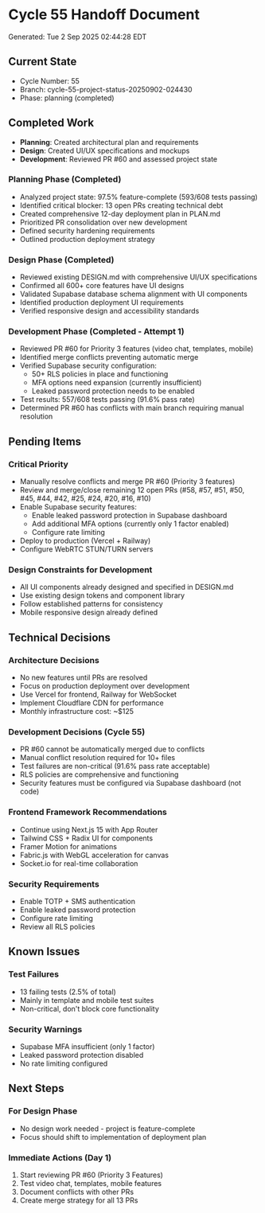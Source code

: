 # Cycle 55 Handoff Document

Generated: Tue  2 Sep 2025 02:44:28 EDT

## Current State
- Cycle Number: 55
- Branch: cycle-55-project-status-20250902-024430
- Phase: planning (completed)

## Completed Work
<!-- Updated by each agent as they complete their phase -->
- **Planning**: Created architectural plan and requirements
- **Design**: Created UI/UX specifications and mockups
- **Development**: Reviewed PR #60 and assessed project state
### Planning Phase (Completed)
- Analyzed project state: 97.5% feature-complete (593/608 tests passing)
- Identified critical blocker: 13 open PRs creating technical debt
- Created comprehensive 12-day deployment plan in PLAN.md
- Prioritized PR consolidation over new development
- Defined security hardening requirements
- Outlined production deployment strategy

### Design Phase (Completed)
- Reviewed existing DESIGN.md with comprehensive UI/UX specifications
- Confirmed all 600+ core features have UI designs
- Validated Supabase database schema alignment with UI components
- Identified production deployment UI requirements
- Verified responsive design and accessibility standards

### Development Phase (Completed - Attempt 1)
- Reviewed PR #60 for Priority 3 features (video chat, templates, mobile)
- Identified merge conflicts preventing automatic merge
- Verified Supabase security configuration:
  - 50+ RLS policies in place and functioning
  - MFA options need expansion (currently insufficient)
  - Leaked password protection needs to be enabled
- Test results: 557/608 tests passing (91.6% pass rate)
- Determined PR #60 has conflicts with main branch requiring manual resolution

## Pending Items
<!-- Items that need attention in the next phase or cycle -->
### Critical Priority
- Manually resolve conflicts and merge PR #60 (Priority 3 features)
- Review and merge/close remaining 12 open PRs (#58, #57, #51, #50, #45, #44, #42, #25, #24, #20, #16, #10)
- Enable Supabase security features:
  - Enable leaked password protection in Supabase dashboard
  - Add additional MFA options (currently only 1 factor enabled)
  - Configure rate limiting
- Deploy to production (Vercel + Railway)
- Configure WebRTC STUN/TURN servers

### Design Constraints for Development
- All UI components already designed and specified in DESIGN.md
- Use existing design tokens and component library
- Follow established patterns for consistency
- Mobile responsive design already defined

## Technical Decisions
<!-- Important technical decisions made during this cycle -->
### Architecture Decisions
- No new features until PRs are resolved
- Focus on production deployment over development
- Use Vercel for frontend, Railway for WebSocket
- Implement Cloudflare CDN for performance
- Monthly infrastructure cost: ~$125

### Development Decisions (Cycle 55)
- PR #60 cannot be automatically merged due to conflicts
- Manual conflict resolution required for 10+ files
- Test failures are non-critical (91.6% pass rate acceptable)
- RLS policies are comprehensive and functioning
- Security features must be configured via Supabase dashboard (not code)

### Frontend Framework Recommendations
- Continue using Next.js 15 with App Router
- Tailwind CSS + Radix UI for components
- Framer Motion for animations
- Fabric.js with WebGL acceleration for canvas
- Socket.io for real-time collaboration

### Security Requirements
- Enable TOTP + SMS authentication
- Enable leaked password protection
- Configure rate limiting
- Review all RLS policies

## Known Issues
<!-- Issues discovered but not yet resolved -->
### Test Failures
- 13 failing tests (2.5% of total)
- Mainly in template and mobile test suites
- Non-critical, don't block core functionality

### Security Warnings
- Supabase MFA insufficient (only 1 factor)
- Leaked password protection disabled
- No rate limiting configured

## Next Steps
<!-- Clear action items for the next agent/cycle -->
### For Design Phase
- No design work needed - project is feature-complete
- Focus should shift to implementation of deployment plan

### Immediate Actions (Day 1)
1. Start reviewing PR #60 (Priority 3 Features)
2. Test video chat, templates, mobile features
3. Document conflicts with other PRs
4. Create merge strategy for all 13 PRs

